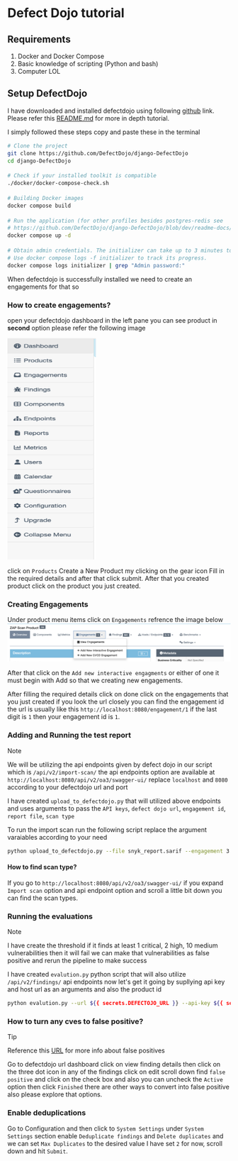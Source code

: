 # Defect Dojo tutorial

## Requirements
 
1. Docker  and Docker Compose
2. Basic knowledge of scripting (Python and bash)
3. Computer LOL

## Setup DefectDojo

I have downloaded and installed defectdojo using following [github](https://github.com/DefectDojo/django-DefectDojo) link. Please refer this [README.md](https://github.com/DefectDojo/django-DefectDojo/blob/master/README.md) for more in depth tutorial.


I simply followed these steps copy and paste these in the terminal
```bash
# Clone the project
git clone https://github.com/DefectDojo/django-DefectDojo
cd django-DefectDojo

# Check if your installed toolkit is compatible
./docker/docker-compose-check.sh

# Building Docker images
docker compose build

# Run the application (for other profiles besides postgres-redis see  
# https://github.com/DefectDojo/django-DefectDojo/blob/dev/readme-docs/DOCKER.md)
docker compose up -d

# Obtain admin credentials. The initializer can take up to 3 minutes to run.
# Use docker compose logs -f initializer to track its progress.
docker compose logs initializer | grep "Admin password:"
```

When defectdojo is successfully installed we need to create an engagements for that so 
### How to create engagements?

open your defectdojo dashboard in the left pane you can see product in **second** option please refer the following image 

<img src="engagements.png" width="200px" height="500px">

click on `Products`  Create a New Product my clicking on the gear icon  Fill in the required details and after that click submit. After that you created product click on the product you just created. 
### Creating Engagements
Under product menu items click on `Engagements` refrence the image below
<img src="product.png"/>

After that click on the `Add new interactive engagments` or either of one it must begin with Add so that we creating new engagements.

After filling the required details click on done  click on the engagements that you just created if you look the url closely you can find the engagement id  the url is usually like this `http://localhost:8080/engagement/1` if the last digit is `1` then your engagement id is `1`. 

### Adding and Running the test report 


> [!NOTE]
> We will be utilizing the api endpoints given by defect dojo in our script which is `/api/v2/import-scan/` the api endpoints option are available at `http://localhost:8080/api/v2/oa3/swagger-ui/` replace `localhost` and `8080` according to your defectdojo url and port



I have created `upload_to_defectdojo.py` that will utilized above endpoints and uses arguments to pass the `API keys`, `defect dojo url`, `engagement id`, `report file`, `scan type` 

To run the import scan run the following script replace the argument varaiables according to your need

```bash
python upload_to_defectdojo.py --file snyk_report.sarif --engagement 3 --scan-type "SARIF" --host ${{ secrets.DEFECTOJO_URL }} --api-key ${{ secrets.DEFECTOJO_TOKEN }}
```

#### How to find scan type?
If you go  to `http://localhost:8080/api/v2/oa3/swagger-ui/` if you expand `Import scan` option and api endpoint option and scroll a little bit down you can find the scan types.


### Running the evaluations

> [!NOTE]
> I have create the threshold if it finds at least 1 critical, 2 high, 10 medium vulnerabilities then it will fail we can make that vulnerabilities as false positive and rerun the pipeline to make success

I have created `evalution.py` python script that will also utilize  `/api/v2/findings/` api endpoints now let's get it  going by supllying api key and host url as an arguments and also the product id
```bash
python evalution.py --url ${{ secrets.DEFECTOJO_URL }} --api-key ${{ secrets.DEFECTOJO_TOKEN }} --product 1
```

### How to turn any cves to false positive?

> [!TIP]
> Reference this [URL](https://docs.defectdojo.com/en/working_with_findings/intro_to_findings/) for more info about false positives

Go to defectdojo url dashboard click on view finding details then click on the three dot icon in any of the findings click on edit  scroll down find `false positive` and click on the check box and also you can uncheck the `Active` option then click  `Finished` there are other ways to convert into false positive also please explore that options.

### Enable deduplications

Go to Configuration and then click to `System Settings` under `System Settings` section enable `Deduplicate findings` and `Delete duplicates` and we can set `Max Duplicates`  to the desired value I have set `2` for now, scroll down and hit `Submit`. 
